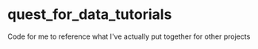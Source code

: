 # quest_for_data_tutorials
Code for me to reference what I've actually put together for other projects
